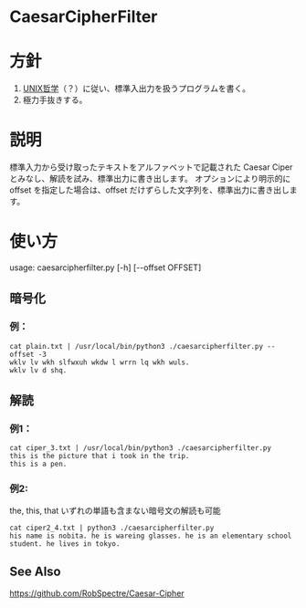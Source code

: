 # CaesarCipherFilter

# 方針
1.  [UNIX哲学](https://ja.wikipedia.org/wiki/UNIX%E5%93%B2%E5%AD%A6)（？）に従い、標準入出力を扱うプログラムを書く。
2. 極力手抜きする。


# 説明
標準入力から受け取ったテキストをアルファベットで記載された Caesar Ciper とみなし、解読を試み、標準出力に書き出します。
オプションにより明示的に offset を指定した場合は、offset だけずらした文字列を、標準出力に書き出します。

# 使い方
usage: caesarcipherfilter.py [-h] [--offset OFFSET]

## 暗号化
### 例：
```
cat plain.txt | /usr/local/bin/python3 ./caesarcipherfilter.py --offset -3
wklv lv wkh slfwxuh wkdw l wrrn lq wkh wuls.
wklv lv d shq.
```

## 解読
### 例1：
```
cat ciper_3.txt | /usr/local/bin/python3 ./caesarcipherfilter.py            
this is the picture that i took in the trip.
this is a pen.
```

### 例2:
the, this, that いずれの単語も含まない暗号文の解読も可能
```
cat ciper2_4.txt | python3 ./caesarcipherfilter.py                            
his name is nobita. he is wareing glasses. he is an elementary school student. he lives in tokyo.
```
## See Also
https://github.com/RobSpectre/Caesar-Cipher